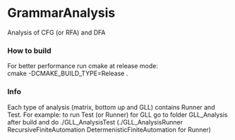 # GrammarAnalysis
Analysis of CFG (or RFA) and DFA

### How to build
For better performance run cmake at release mode:  
    cmake -DCMAKE_BUILD_TYPE=Release .
    
### Info
Each type of analysis (matrix, bottom up and GLL) contains Runner and Test. For example: to run Test (or Runner) for GLL go to folder GLL_Analysis after build and do ./GLL_AnalysisTest (./GLL_AnalysisRunner RecursiveFiniteAutomation DetermenisticFiniteAutomation for Runner)
